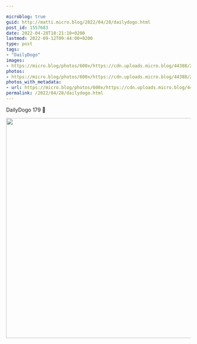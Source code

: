 ```yaml
---

microblog: true
guid: http://matti.micro.blog/2022/04/28/dailydogo.html
post_id: 1557683
date: 2022-04-28T18:21:10+0200
lastmod: 2022-09-12T09:44:00+0200
type: post
tags:
- "DailyDogo"
images:
- https://micro.blog/photos/600x/https://cdn.uploads.micro.blog/44388/2022/d44d7c70a0.jpg
photos:
- https://micro.blog/photos/600x/https://cdn.uploads.micro.blog/44388/2022/d44d7c70a0.jpg
photos_with_metadata:
- url: https://micro.blog/photos/600x/https://cdn.uploads.micro.blog/44388/2022/d44d7c70a0.jpg
permalink: /2022/04/28/dailydogo.html
---
```

DailyDogo 179 🐶

<img src="/media/uploads/2022/d44d7c70a0.jpg" width="600" height="600" alt="" />
